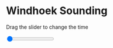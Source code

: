 <h1>Windhoek Sounding</h1>
<p>Drag the slider to change the time</p>

<div class="slidecontainer">
<input oninput='setImage(this)' class="slider" type="range" min="0" max="7" value="0" step="1" />
<img id='img'/>
</div>

<script>
var img = document.getElementById('img');
var img_array = ['/assets/images/skwt/skd_windhoek_wrfout_d01_2020-06-30_12:00:00.png',
'/assets/images/skwt/skd_windhoek_wrfout_d01_2020-06-30_18:00:00.png',
'/assets/images/skwt/skd_windhoek_wrfout_d01_2020-07-01_00:00:00.png',
'/assets/images/skwt/skd_windhoek_wrfout_d01_2020-07-01_06:00:00.png',
'/assets/images/skwt/skd_windhoek_wrfout_d01_2020-07-01_12:00:00.png',
'/assets/images/skwt/skd_windhoek_wrfout_d01_2020-07-01_18:00:00.png',
'/assets/images/skwt/skd_windhoek_wrfout_d01_2020-07-02_00:00:00.png',];
function setImage(obj)
{
        var value = obj.value;
        img.src = img_array[value];

}
</script>
